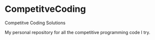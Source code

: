 # CompetitveCoding
Competitve Coding Solutions

My personal repository for all the competitive programming code I try. 
